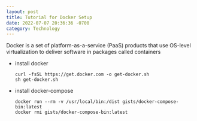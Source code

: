 ```yaml
---
layout: post
title: Tutorial for Docker Setup
date: 2022-07-07 20:36:36 -0700
category: Technology
---
```


Docker is a set of platform-as-a-service (PaaS) products that use OS-level virtualization to deliver software in packages called containers

- install docker

  ```shell
  curl -fsSL https://get.docker.com -o get-docker.sh
  sh get-docker.sh
  ```

- install docker-compose

  ```shell
  docker run --rm -v /usr/local/bin:/dist gists/docker-compose-bin:latest
  docker rmi gists/docker-compose-bin:latest
  ```
